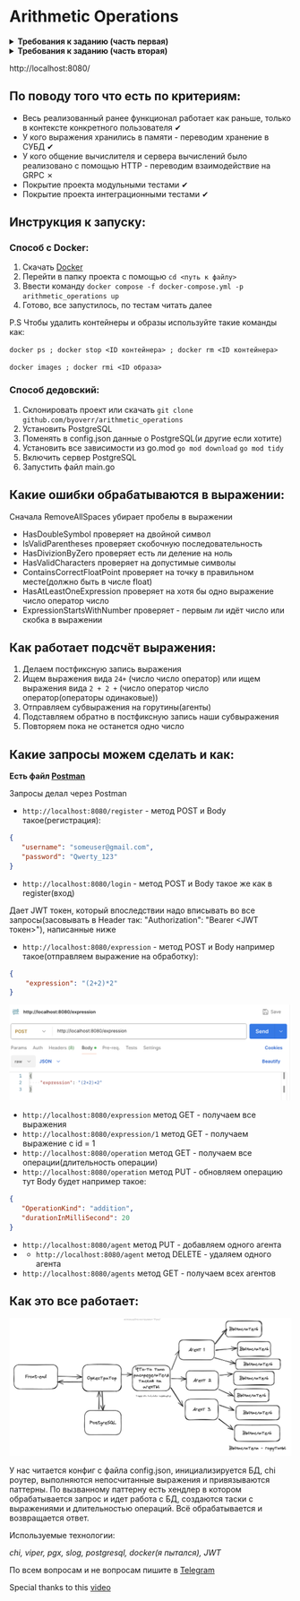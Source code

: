 # Arithmetic Operations


<details><summary><b>Требования к заданию (часть первая)</b></summary>

Пользователь хочет считать арифметические выражения. 
Он вводит строку `2 + 2 * 2` и хочет получить в ответ `6`. 
Но наши операции сложения и умножения (также деления и вычитания) выполняются **"очень-очень" долго**. 
Поэтому вариант, при котором пользователь делает http-запрос и получает в качетсве ответа результат, **невозможна**. 
Более того: вычисление каждой такой операции в нашей **"альтернативной реальности"** занимает **"гигантские"** вычислительные мощности. 
Соответственно, каждое действие мы должны уметь выполнять отдельно и масштабировать эту систему можем добавлением вычислительных мощностей в нашу систему в виде новых "**машин**". 
Поэтому пользователь, присылая выражение, получает в ответ идентификатор выражения и может с какой-то периодичностью уточнять у сервера "не посчиталость ли выражение"? 
Если выражение наконец будет вычислено - то он получит результат. 
Помните, что некоторые части арфиметического выражения можно вычислять **параллельно**.

## Front-end часть

### GUI, который можно представить как 4 страницы

1) Форма ввода арифметического выражения. Пользователь вводит арифметическое выражение и отправляет **POST** http-запрос с этим выражением на back-end. Примечание: Запросы должны быть **идемпотентными**. К запросам добавляется **уникальный идентификатор**. Если пользователь отправляет запрос с идентификатором, который уже отправлялся и был принят к обработке - ответ 200. Возможные варианты ответа:
    - _200_ - Выражение успешно принято, распаршено и принято к обработке
    - _400_ - Выражение невалидно
    - _500_ - Что-то не так на back-end. В качестве ответа нужно возвращать id принятного к выполнению выражения.
2) Страница со списком выражений в виде списка с выражениями. Каждая запись на странице содержит статус, выражение, дату его создания и дату заверщения вычисления. Страница получает данные GET http-запрсом с back-end-а
3) Страница со списком операций в виде пар: имя операции + время его выполнения (доступное для редактирования поле). Как уже оговаривалось в условии задачи, наши операции выполняются "как будто бы очень долго". Страница получает данные GET http-запрсом с back-end-а. Пользователь может настроить время выполения операции и сохранить изменения.
4) Страница со списком вычислительных можностей. Страница получает данные GET http-запросом с сервера в виде пар: имя вычислительного ресурса + выполняемая на нём операция.

### Требования:

1) Оркестратор может перезапускаться без потери состояния. Все выражения храним в СУБД.
2) Оркестратор должен отслеживать задачи, которые выполняются слишком долго (вычислитель тоже может уйти со связи) и делать их повторно доступными для вычислений.


## Back-end часть

### Состоит из 2 элементов:

- Сервер, который принимает арифметическое выражение, переводит его в набор последовательных задач и обеспечивает порядок их выполнения. Далее будем называть его оркестратором.
- Вычислитель, который может получить от оркестратора задачу, выполнить его и вернуть серверу результат. Далее будем называть его агентом.

### Оркестратор
Сервер, который имеет следующие endpoint-ы:

- Добавление вычисления арифметического выражения.
- Получение списка выражений со статусами.
- Получение значения выражения по его идентификатору.
- Получение списка доступных операций со временем их выполения.
- Получение задачи для выполения.
- Приём результата обработки данных.


### Агент
Демон, который получает выражение для вычисления с сервера, вычисляет его и отправляет на сервер результат выражения. При старте демон запускает несколько горутин, каждая из которых выступает в роли независимого вычислителя. Количество горутин регулируется переменной среды.


</details>

<details><summary><b>Требования к заданию (часть вторая)</b></summary>
Продолжаем работу над проектом `Распределенный калькулятор`.

В этой части работы над проектом реализуем **персистентность** и **многопользовательский режим**.

### Функционал:
1. Добавляем регистрацию пользователя. В ответ получает 200 в случае успеха. В противном случае - 401.
    ```http request
    POST /signup
   
    {
        "login": "login_value",
        "password": "password_value"
    }
    ```

2. Добавляем вход. В ответ получает 200 и JWT токен для последующей авторизации. В противном случае - 403.
    ```http request
    POST /login
    
    {
        "login": "login_value",
        "password": "password_value"
    }
    ```

### Баллы:
1. Весь реализованный ранее функционал работает как раньше, только в контексте конкретного пользователя.
   - 20 баллов.
2. У кого выражения хранились в памяти - переводим хранение в СУБД.
   - 20 баллов
3. У кого общение вычислителя и сервера вычислений было реализовано с помощью HTTP - переводим взаимодействие на GRPC.
   - 10 баллов
4. Покрытие проекта модульными тестами
   - 10 баллов
5. Покрытие проекта интеграционными тестами
   - 10 баллов

### Правила оформления:
- проект находится на GitHub
- к проекту прилагается файл с подробным описанием (как запустить, проверить функционал и протестировать)
- отдельным блоком идут подробно описанные тестовые сценарии
- автоматизируйте поднятие окружения для запуска вашей программы

</details>

http://localhost:8080/

## По поводу того что есть по критериям:
- Весь реализованный ранее функционал работает как раньше, только в контексте конкретного пользователя   &#10004;
- У кого выражения хранились в памяти - переводим хранение в СУБД   &#10004;
- У кого общение вычислителя и сервера вычислений было реализовано с помощью HTTP - переводим взаимодействие на GRPC &#x2717;
- Покрытие проекта модульными тестами &#10004;
- Покрытие проекта интеграционными тестами &#10004;
## Инструкция к запуску:
### Способ с Docker:
1. Скачать [Docker](https://www.docker.com/products/docker-desktop/)
2. Перейти в папку проекта с помощью `cd <путь к файлу>`
3. Ввести команду `docker compose -f docker-compose.yml -p arithmetic_operations up`
4. Готово, все запустилось, по тестам читать далее

P.S Чтобы удалить контейнеры и образы используйте такие команды как:

`docker ps ; docker stop <ID контейнера> ; docker rm <ID контейнера>`

`docker images ; docker rmi <ID образа>`
### Способ дедовский:
1. Склонировать проект или скачать `git clone github.com/byoverr/arithmetic_operations`
2. Установить PostgreSQL
3. Поменять в config.json данные о PostgreSQL(и другие если хотите)
4. Установить все зависимости из go.mod `go mod download` `go mod tidy`
5. Включить сервер PostgreSQL
6. Запустить файл main.go

## Какие ошибки обрабатываются в выражении:

Сначала RemoveAllSpaces убирает пробелы в выражении
- HasDoubleSymbol проверяет на двойной символ
- IsValidParentheses проверяет скобочную последовательность
- HasDivizionByZero проверяет есть ли деление на ноль
- HasValidCharacters проверяет на допустимые символы
- ContainsCorrectFloatPoint проверяет на точку в правильном месте(должно быть в числе float)
- HasAtLeastOneExpression проверяет на хотя бы одно выражение число оператор число
- ExpressionStartsWithNumber проверяет - первым ли идёт число или скобка в выражении
## Как работает подсчёт выражения:

1. Делаем постфиксную запись выражения
2. Ищем выражения вида `24+` (число число оператор) или ищем выражения вида `2 + 2 +` (число оператор число оператор(операторы одинаковые))
3. Отправляем субвыражения на горутины(агенты)
4. Подставляем обратно в постфиксную запись наши субвыражения
5. Повторяем пока не останется одно число

## Какие запросы можем сделать и как:

**Есть файл [Postman](https://github.com/byoverr/arithmetic_operations/blob/main/docs/arithmetic_operations.postman_collection.json)**

Запросы делал через Postman
- `http://localhost:8080/register` - метод POST и Body такое(регистрация):

```json
{
   "username": "someuser@gmail.com",
   "password": "Qwerty_123"
}
```
- `http://localhost:8080/login` - метод POST и Body такое же как в register(вход)

Дает JWT токен, который впоследствии надо вписывать во все запросы(засовывать в Header так: "Authorization": "Bearer <JWT токен>"), написанные ниже
- `http://localhost:8080/expression` - метод POST и Body например такое(отправляем выражение на обработку):
```json
{
    "expression": "(2+2)*2"
}
```
![alt tag](https://github.com/byoverr/arithmetic_operations/blob/main/docs/img/example.png "Пример")
- `http://localhost:8080/expression` метод GET - получаем все выражения
- `http://localhost:8080/expression/1` метод GET - получаем выражение с id = 1
- `http://localhost:8080/operation` метод GET - получаем все операции(длительность операции)
- `http://localhost:8080/operation` метод PUT - обновляем операцию тут Body будет например такое:
```json
{
   "OperationKind": "addition",
   "durationInMilliSecond": 20
}
```
- `http://localhost:8080/agent` метод PUT - добавляем одного агента
- - `http://localhost:8080/agent` метод DELETE - удаляем одного агента
- `http://localhost:8080/agents` метод GET - получаем всех агентов
## Как это все работает:

![alt tag](https://github.com/byoverr/arithmetic_operations/blob/main/docs/img/scheme.png "Схемка")


У нас читается конфиг с файла config.json, инициализируется БД, chi роутер, выполняются непосчитанные выражения и привязываются паттерны. По вызванному паттерну есть хендлер в котором обрабатывается запрос и идет работа с БД, создаются таски с выражениями и длительностью операций. Всё обрабатывается и возвращается ответ.

Используемые технологии:

*chi, viper, pgx, slog, postgresql, docker(я пытался), JWT*

По всем вопросам и не вопросам пишите в [Telegram](https://t.me/super_serejka)

Special thanks to this [video](https://youtu.be/rCJvW2xgnk0?si=0bLCG5tMzKORbMxo)

